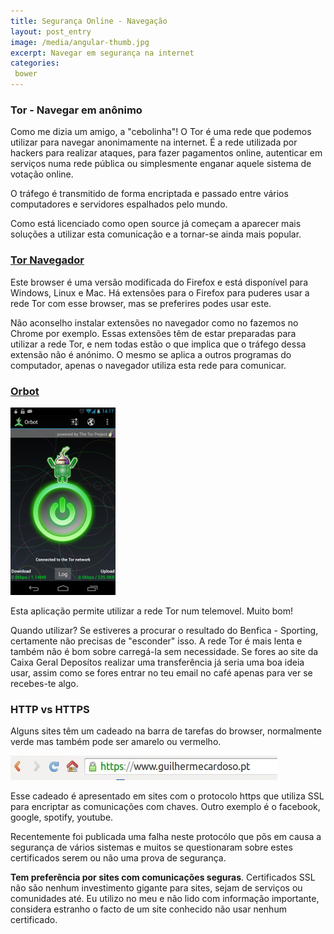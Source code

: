 ```yaml
---
title: Segurança Online - Navegação
layout: post_entry
image: /media/angular-thumb.jpg
excerpt: Navegar em segurança na internet
categories:
 bower
---
```


### Tor - Navegar em anônimo

Como me dizia um amigo, a "cebolinha"! O Tor é uma rede que podemos utilizar para navegar anonimamente na internet. É a rede utilizada por hackers para realizar ataques, para fazer pagamentos online, autenticar em serviços numa rede pública ou simplesmente enganar aquele sistema de votação online.

O tráfego é transmitido de forma encriptada e passado entre vários computadores e servidores espalhados pelo mundo.

Como está licenciado como open source já começam a aparecer mais soluções a utilizar esta comunicação e a tornar-se ainda mais popular.


### [Tor Navegador](https://www.torproject.org/projects/torbrowser.html.en)

Este browser é uma versão modificada do Firefox e está disponível para Windows, Linux e Mac. Há extensões para o Firefox para puderes usar a rede Tor com esse browser, mas se preferires podes usar este.

Não aconselho instalar extensões no navegador como no fazemos no Chrome por exemplo. Essas extensões têm de estar preparadas para utilizar a rede Tor, e nem todas estão o que implica que o tráfego dessa extensão não é anónimo. O mesmo se aplica a outros programas do computador, apenas o navegador utiliza esta rede para comunicar. 


### [Orbot](https://guardianproject.info/apps/orbot/)

<img class="post-entry__image" src="/media/posts/seguranca-tor1.png" />

Esta aplicação permite utilizar a rede Tor num telemovel. Muito bom!

Quando utilizar? Se estiveres a procurar o resultado do Benfica - Sporting, certamente não precisas de "esconder" isso. A rede Tor é mais lenta e também não é bom sobre carregá-la sem necessidade. Se fores ao site da Caixa Geral Deposítos realizar uma transferência já seria uma boa ideia usar, assim como se fores entrar no teu email no café apenas para ver se recebes-te algo.


### HTTP vs HTTPS

Alguns sites têm um cadeado na barra de tarefas do browser, normalmente verde mas também pode ser amarelo ou vermelho.

<img class="post-entry__image" src="/media/posts/seguranca-ssl1.jpg" />

Esse cadeado é apresentado em sites com o protocolo https que utiliza SSL para encriptar as comunicações com chaves. Outro exemplo é o facebook, google, spotify, youtube.

Recentemente foi publicada uma falha neste protocólo que põs em causa a segurança de vários sistemas e muitos se questionaram sobre estes certificados serem ou não uma prova de segurança. 

**Tem preferência por sites com comunicações seguras**. Certificados SSL não são nenhum investimento gigante para sites, sejam de serviços ou comunidades até. Eu utilizo no meu e não lido com informação importante, considera estranho o facto de um site conhecido não usar nenhum certificado.

